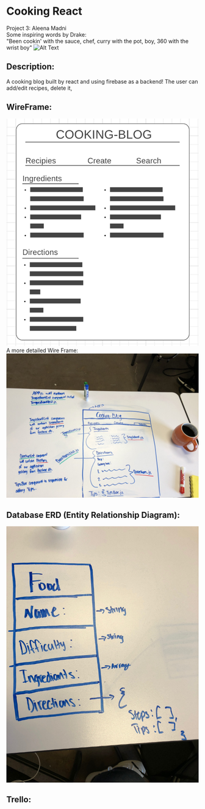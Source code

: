# Cooking React
Project 3: Aleena Madni
<br>
Some inspiring words by Drake:
<br>
"Been cookin' with the sauce, chef, curry with the pot, boy, 360 with the wrist boy"
![Alt Text](https://media.giphy.com/media/5xaOcLDE64VMF4LqqrK/giphy.gif)
## Description:
A cooking blog built by react and using firebase as a backend!
The user can add/edit recipes, delete it,  
## WireFrame:
![img](./Images/CookinWire.png)
<br>
A more detailed Wire Frame:
<br>
![img](./Images/CookinMoreWire.jpeg)

## Database ERD (Entity Relationship Diagram):
![img](./Images/CookinERD.jpeg)

## Trello:

